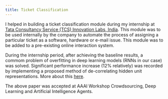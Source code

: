 ```yaml
---
title: Ticket Classification
---
```


I helped in building a ticket classification module during my internship at [Tata Consultancy Service (TCS) Innovation Labs, India](https://www.tcs.com/research-and-innovation). This module was to be used internally by the company to automate the process of assigning a particular ticket as a software, hardware or e-mail issue. This module was to be added to a pre-existing online interaction system.   

During the internship period, after achieving the baseline results, a commom problem of overfitting in deep learning models (RNNs in our case) was solved. Significant performance increase (12% relatively) was recorded by implementing a proposed method of de-correlating hidden unit representations. More about this [here](https://sakshiagarwal.github.io/aaai.pdf).

The above paper was accepted at AAAI Workshop Crowdsourcing, Deep Learning and Artificial Intelligence Agents.
